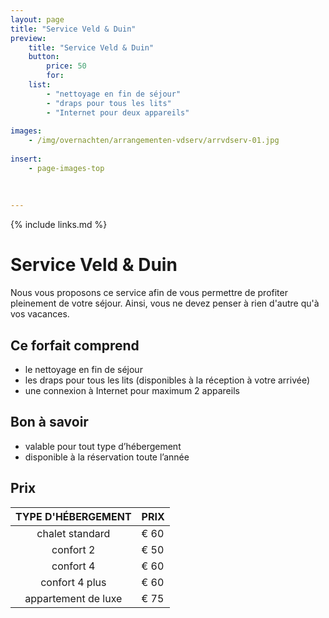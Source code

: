 ```yaml
---
layout: page
title: "Service Veld & Duin"
preview: 
    title: "Service Veld & Duin"
    button:
        price: 50
        for: 
    list:
        - "nettoyage en fin de séjour"
        - "draps pour tous les lits"
        - "Internet pour deux appareils"
        
images:
    - /img/overnachten/arrangementen-vdserv/arrvdserv-01.jpg
    
insert:
    - page-images-top
    
    
    
---
```


{% include links.md %}


# Service Veld & Duin

Nous vous proposons ce service afin de vous permettre de profiter pleinement de votre séjour. Ainsi, vous ne devez penser à rien d'autre qu'à vos vacances.

## Ce forfait comprend

- le nettoyage en fin de séjour
- les draps pour tous les lits (disponibles à la réception à votre arrivée)
- une connexion à Internet pour maximum 2 appareils


## Bon à savoir

- valable pour tout type d’hébergement
- disponible à la réservation toute l’année


## Prix

TYPE D'HÉBERGEMENT  | PRIX
:------------------:|:-----------
chalet standard     |€ 60                
confort 2           |€ 50                
confort 4           |€ 60         
confort 4 plus      |€ 60  
appartement de luxe |€ 75         
        





